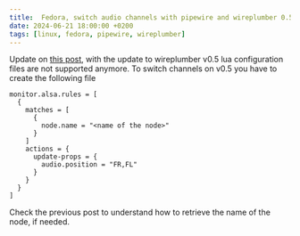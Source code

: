 ```yaml
---
title:  Fedora, switch audio channels with pipewire and wireplumber 0.5
date: 2024-06-21 18:00:00 +0200
tags: [linux, fedora, pipewire, wireplumber]
---
```


Update on [this post](2024-02-04-fedora-pipewire-switch-channels.md), with the update to wireplumber v0.5 lua configuration files are not supported anymore. To switch channels on v0.5 you have to create the following file

```spa title=".config/wireplumber/wireplumber.conf.d/51-change-channels.conf"
monitor.alsa.rules = [
  {
    matches = [
      {
        node.name = "<name of the node>"
      }
    ]
    actions = {
      update-props = {
        audio.position = "FR,FL"
      }
    }
  }
]
```

Check the previous post to understand how to retrieve the name of the node, if needed.

